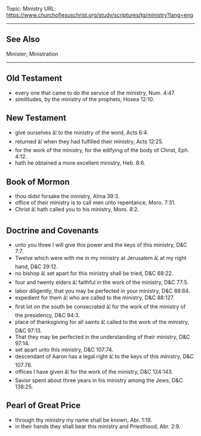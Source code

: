 Topic: Ministry
URL: https://www.churchofjesuschrist.org/study/scriptures/tg/ministry?lang=eng

---

## See Also

Minister; Ministration

---

## Old Testament

- every one that came to do the service of the ministry, Num. 4:47.
- similitudes, by the ministry of the prophets, Hosea 12:10.

## New Testament

- give ourselves â¦ to the ministry of the word, Acts 6:4.
- returned â¦ when they had fulfilled their ministry, Acts 12:25.
- for the work of the ministry, for the edifying of the body of Christ, Eph. 4:12.
- hath he obtained a more excellent ministry, Heb. 8:6.

## Book of Mormon

- thou didst forsake the ministry, Alma 39:3.
- office of their ministry is to call men unto repentance, Moro. 7:31.
- Christ â¦ hath called you to his ministry, Moro. 8:2.

## Doctrine and Covenants

- unto you three I will give this power and the keys of this ministry, D&C 7:7.
- Twelve which were with me in my ministry at Jerusalem â¦ at my right hand, D&C 29:12.
- no bishop â¦ set apart for this ministry shall be tried, D&C 68:22.
- four and twenty elders â¦ faithful in the work of the ministry, D&C 77:5.
- labor diligently, that you may be perfected in your ministry, D&C 88:84.
- expedient for them â¦ who are called to the ministry, D&C 88:127.
- first lot on the south be consecrated â¦ for the work of the ministry of the presidency, D&C 94:3.
- place of thanksgiving for all saints â¦ called to the work of the ministry, D&C 97:13.
- That they may be perfected in the understanding of their ministry, D&C 97:14.
- set apart unto this ministry, D&C 107:74.
- descendant of Aaron has a legal right â¦ to the keys of this ministry, D&C 107:76.
- offices I have given â¦ for the work of the ministry, D&C 124:143.
- Savior spent about three years in his ministry among the Jews, D&C 138:25.

## Pearl of Great Price

- through thy ministry my name shall be known, Abr. 1:19.
- in their hands they shall bear this ministry and Priesthood, Abr. 2:9.

